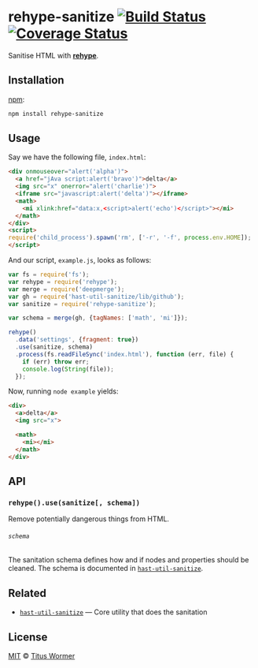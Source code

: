 # rehype-sanitize [![Build Status][travis-badge]][travis] [![Coverage Status][codecov-badge]][codecov]

Sanitise HTML with [**rehype**][rehype].

## Installation

[npm][]:

```bash
npm install rehype-sanitize
```

## Usage

Say we have the following file, `index.html`:

```html
<div onmouseover="alert('alpha')">
  <a href="jAva script:alert('bravo')">delta</a>
  <img src="x" onerror="alert('charlie')">
  <iframe src="javascript:alert('delta')"></iframe>
  <math>
    <mi xlink:href="data:x,<script>alert('echo')</script>"></mi>
  </math>
</div>
<script>
require('child_process').spawn('rm', ['-r', '-f', process.env.HOME]);
</script>
```

And our script, `example.js`, looks as follows:

```javascript
var fs = require('fs');
var rehype = require('rehype');
var merge = require('deepmerge');
var gh = require('hast-util-sanitize/lib/github');
var sanitize = require('rehype-sanitize');

var schema = merge(gh, {tagNames: ['math', 'mi']});

rehype()
  .data('settings', {fragment: true})
  .use(sanitize, schema)
  .process(fs.readFileSync('index.html'), function (err, file) {
    if (err) throw err;
    console.log(String(file));
  });
```

Now, running `node example` yields:

```html
<div>
  <a>delta</a>
  <img src="x">

  <math>
    <mi></mi>
  </math>
</div>
```

## API

### `rehype().use(sanitize[, schema])`

Remove potentially dangerous things from HTML.

###### `schema`

The sanitation schema defines how and if nodes and properties should
be cleaned.  The schema is documented in [`hast-util-sanitize`][schema].

## Related

*   [`hast-util-sanitize`](https://github.com/syntax-tree/hast-util-sanitize)
    — Core utility that does the sanitation

## License

[MIT][license] © [Titus Wormer][author]

<!-- Definitions -->

[travis-badge]: https://img.shields.io/travis/rehypejs/rehype-sanitize.svg

[travis]: https://travis-ci.org/rehypejs/rehype-sanitize

[codecov-badge]: https://img.shields.io/codecov/c/github/rehypejs/rehype-sanitize.svg

[codecov]: https://codecov.io/github/rehypejs/rehype-sanitize

[npm]: https://docs.npmjs.com/cli/install

[license]: LICENSE

[author]: http://wooorm.com

[rehype]: https://github.com/rehypejs/rehype

[schema]: https://github.com/syntax-tree/hast-util-sanitize#schema
